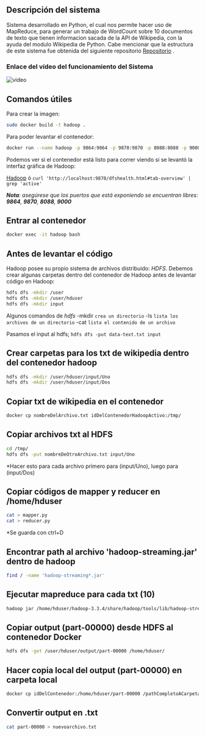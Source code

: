 ## Descripción del sistema

Sistema desarrollado en Python, el cual nos permite hacer uso de MapReduce, para generar un trabajo de WordCount sobre 10 documentos de texto que tienen informacion sacada de la API de Wikipedia, con la ayuda del modulo Wikipedia de Python. Cabe mencionar que la estructura de este sistema fue obtenida del siguiente repositorio [Repositorio](https://github.com/Naikelin/map-reduce-hadoop) .

### Enlace del vídeo del funcionamiento del Sistema

![video](https://drive.google.com/drive/folders/1k1-mOcfUquEl07Kfh8Sfny5Hu8ATFeLR?usp=sharing)

## Comandos útiles

Para crear la imagen:
```sh
sudo docker build -t hadoop .
```
Para poder levantar el contenedor:
```sh
docker run --name hadoop -p 9864:9864 -p 9870:9870 -p 8088:8088 -p 9000:9000 --hostname sd hadoop
```
Podemos ver si el contenedor está listo para correr viendo si se levantó la interfaz gráfica de Hadoop:

[Hadoop](http://localhost:9870/dfshealth.html#tab-overview) ó `curl 'http://localhost:9870/dfshealth.html#tab-overview' | grep 'active'`

***Nota**: asegúrese que los puertos que está exponiendo se encuentran libres: **9864**, **9870**, **8088**, **9000***

## Entrar al contenedor
```sh
docker exec -it hadoop bash
```
## Antes de levantar el código

Hadoop posee su propio sistema de archivos distribuido: *HDFS*. 
Debemos crear algunas carpetas dentro del contenedor de Hadoop antes de levantar código en Hadoop:
```sh
hdfs dfs -mkdir /user
hdfs dfs -mkdir /user/hduser
hdfs dfs -mkdir input	
```
Algunos comandos de *hdfs* 
	-mkdir  `crea un directorio`
	 -ls        `lista los archivos de un directorio`
	 -cat     `lista el contenido de un archivo`

Pasamos el input al hdfs;
	`hdfs dfs -put data-text.txt input`

## Crear carpetas para los txt de wikipedia dentro del contenedor hadoop
```sh
hdfs dfs -mkdir /user/hduser/input/Uno
hdfs dfs -mkdir /user/hduser/input/Dos
```
## Copiar txt de wikipedia en el contenedor
```sh
docker cp nombreDelArchivo.txt idDelContenedorHadoopActivo:/tmp/
```
## Copiar archivos txt al HDFS
```sh
cd /tmp/
hdfs dfs -put nombreDeOtroArchivo.txt input/Uno
```
*Hacer esto para cada archivo primero para (input/Uno), luego para (input/Dos)

## Copiar códigos de mapper y reducer en /home/hduser
```sh
cat > mapper.py	
cat > reducer.py
```
*Se guarda con ctrl+D

## Encontrar path al archivo 'hadoop-streaming.jar' dentro de hadoop
```sh
find / -name 'hadoop-streaming*.jar'
```

## Ejecutar mapreduce para cada txt (10)
```sh
hadoop jar /home/hduser/hadoop-3.3.4/share/hadoop/tools/lib/hadoop-streaming-3.3.4.jar -file /home/hduser/mapper.py -mapper mapper.py -file /home/hduser/reducer.py -reducer reducer.py -input /user/hduser/input/Uno/a.txt -input /user/hduser/input/Uno/b.txt -input /user/hduser/input/Uno/c.txt -input /user/hduser/input/Uno/d.txt -input /user/hduser/input/Uno/f.txt -input /user/hduser/input/Dos/g.txt -input /user/hduser/input/Dos/h.txt -input /user/hduser/input/Dos/j.txt -input /user/hduser/input/Dos/k.txt -input /user/hduser/input/Dos/l.txt -output /user/hduser/output
```
## Copiar output (part-00000) desde HDFS al contenedor Docker
```sh
hdfs dfs -get /user/hduser/output/part-00000 /home/hduser/
```

## Hacer copia local del output (part-00000) en carpeta local
```sh
docker cp idDelContenedor:/home/hduser/part-00000 /pathCompletoACarpeta
```

## Convertir output en .txt
```sh
cat part-00000 > nuevoarchivo.txt
```
